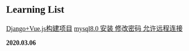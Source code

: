 <font size=4 face='楷体'>

## Learning List

[Django+Vue.js构建项目](https://zhuanlan.zhihu.com/p/54776124)
[mysql8.0 安装 修改密码 允许远程连接](https://www.cnblogs.com/xyabk/p/8967990.html)

**2020.03.06**
